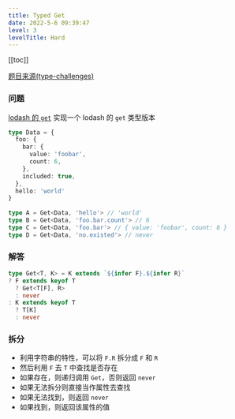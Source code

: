 ```yaml
---
title: Typed Get
date: 2022-5-6 09:39:47
level: 3
levelTitle: Hard
---
```


[[toc]]

[题目来源(type-challenges)](https://github.com/type-challenges/type-challenges/blob/main/questions/00270-hard-typed-get/README.md)

### 问题

[lodash 的 `get`](https://lodash.com/docs/4.17.15#get) 实现一个 lodash 的 `get` 类型版本

```typescript
type Data = {
  foo: {
    bar: {
      value: 'foobar',
      count: 6,
    },
    included: true,
  },
  hello: 'world'
}
  
type A = Get<Data, 'hello'> // 'world'
type B = Get<Data, 'foo.bar.count'> // 6
type C = Get<Data, 'foo.bar'> // { value: 'foobar', count: 6 }
type D = Get<Data, 'no.existed'> // never
```

### 解答

```typescript
type Get<T, K> = K extends `${infer F}.${infer R}`
? F extends keyof T
  ? Get<T[F], R>
  : never
: K extends keyof T
  ? T[K]
  : never
```

### 拆分

* 利用字符串的特性，可以将 `F.R` 拆分成 `F` 和 `R`
* 然后利用 `F` 去 `T` 中查找是否存在
* 如果存在，则递归调用 `Get`，否则返回 `never`
* 如果无法拆分则直接当作属性去查找
* 如果无法找到，则返回 `never`
* 如果找到，则返回该属性的值
